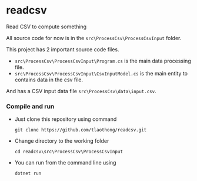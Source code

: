 # readcsv
Read CSV to compute something

All source code for now is in the `src\ProcessCsv\ProcessCsvInput` folder.

This project has 2 important source code files.

* `src\ProcessCsv\ProcessCsvInput\Program.cs` is the main data processing file.
* `src\ProcessCsv\ProcessCsvInput\CsvInputModel.cs` is the main entity to contains data in the csv file.

And has a CSV input data file `src\ProcessCsv\data\input.csv`.

### Compile and run

* Just clone this repository using command

    ```
    git clone https://github.com/tlaothong/readcsv.git
    ```

* Change directory to the working folder

    ```
    cd readcsv\src\ProcessCsv\ProcessCsvInput
    ```

* You can run from the command line using

    ```
    dotnet run
    ```
